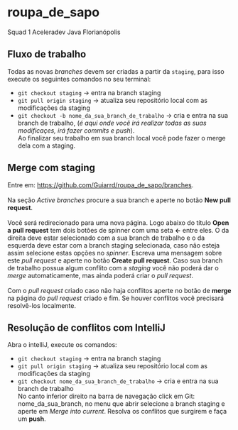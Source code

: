 # roupa_de_sapo
Squad 1 Aceleradev Java Florianópolis

## Fluxo de trabalho
Todas as novas *branches* devem ser criadas a partir da `staging`, para isso execute os seguintes comandos no seu terminal:
- ```git checkout staging``` -> entra na branch staging  <br />
- ```git pull origin staging``` -> atualiza seu repositório local com as modificações da staging <br />
- ```git checkout -b nome_da_sua_branch_de_trabalho``` -> cria e entra na sua branch de trabalho, (*é aqui onde você irá realizar todas as suas modificaçes, irá fazer commits e push*). <br />
Ao finalizar seu trabalho em sua branch local você pode fazer o merge dela com a staging. <br />
## Merge com staging
Entre em: https://github.com/Guiarrd/roupa_de_sapo/branches. <br /> <br />
Na seção *Active branches* procure a sua branch e aperte no botão **New pull request**. <br /> <br />
Você será redirecionado para uma nova página. Logo abaixo do título **Open a pull request** tem dois botões de spinner com uma seta **<-** entre eles. O da direita deve estar selecionado com a sua branch de trabalho e o da esquerda deve estar com a branch staging selecionada, caso não esteja assim selecione estas opções no *spinner*. Escreva uma mensagem sobre este *pull request* e aperte no botão **Create pull request**. Caso sua branch de trabalho possua algum conflito com a *staging* você não poderá dar o *merge* automaticamente, mas ainda poderá criar o *pull request*.<br /> <br />
Com o *pull request* criado caso não haja conflitos aperte no botão de **merge** na página do *pull request* criado e fim. Se houver conflitos você precisará resolvê-los localmente.
## Resolução de conflitos com IntelliJ
Abra o intelliJ, execute os comandos: <br />
- ```git checkout staging``` -> entra na branch staging  <br />
- ```git pull origin staging``` -> atualiza seu repositório local com as modificações da staging <br />
- ```git checkout nome_da_sua_branch_de_trabalho``` -> cria e entra na sua branch de trabalho <br />
No canto inferior direito na barra de navegação click em Git: nome_da_sua_branch, no menu que abrir selecione a branch staging e aperte em *Merge into current*. Resolva os conflitos que surgirem e faça um **push**.
